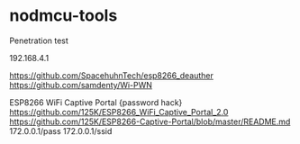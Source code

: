 # nodmcu-tools
Penetration test

192.168.4.1



https://github.com/SpacehuhnTech/esp8266_deauther
https://github.com/samdenty/Wi-PWN

ESP8266 WiFi Captive Portal {password hack}
https://github.com/125K/ESP8266_WiFi_Captive_Portal_2.0
https://github.com/125K/ESP8266-Captive-Portal/blob/master/README.md
172.0.0.1/pass
172.0.0.1/ssid
